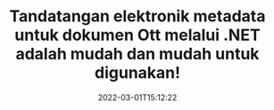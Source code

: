 ---
############################# Static ############################
layout: "auto-gen-signature"
date: 2022-03-01T15:12:22
draft: false
operation: Sign
signaturetype: Metadata
fileformat: Ott
productName: .NET
lang: ms
productCode: net
otherformats: pdf doc docx docm dot dotm dotx odt ott rtf xls xlsx xlsm xlsb csv ods ots xltx xltm ppt pptx pps ppsx odp otp potx potm pptm ppsm png jpg bmp gif tiff svg webp wmf
breadcrumb: Put Metadata signature on Ott for C#

############################# Head ############################
head_title: "Tambahkan tandatangan elektronik Metadata pada dokumen Ott melalui C#"
head_description: "Gunakan Metadata sebagai tandatangan elektronik tersembunyi di dalam dokumen Ott anda menggunakan beberapa baris kod C#. Gunakan API Tandatangan Dokumen GroupDocs untuk menandatangani dokumen dan fail perniagaan anda dengan maklumat Metadata."

############################# Header ############################
title: "Tandatangan elektronik metadata untuk dokumen Ott melalui .NET adalah mudah dan mudah untuk digunakan!"
description: "eTandatangani dokumen dan kontrak Ott anda dengan entri Metadata tersembunyi. Jana Metadata untuk PDF, dokumen MS Word, buku kerja MS Excel, persembahan MS PowerPoint dan pelbagai format imej tanpa masalah dan pengekodan tambahan."
bg_image: "https://cms.admin.containerize.com/templates/aspose/App_Themes/V3/images/bg/header1.png"
bg_overlay: false
button:
    enable: true

############################# SubMenu ############################
submenu:
    enable: true

    left:
        img_alt: "GroupDocs.Signature for .NET"
        image: "https://cms.admin.containerize.com/templates/groupdocs/images/product-logos/90x90-noborder/groupdocs-signature-net.png"
        product: "GroupDocs.Signature"
        platform: ".NET"



############################# About ############################
about:
    enable: true
    title: "Perihal GroupDocs.Signature for .NET API tandatangan metadata"
    content: |
        [GroupDocs.Signature for .NET](https://products.groupdocs.com/signature/net/) ialah API popular untuk tandatangan elektronik dokumen digital. Tandatangan seperti teks, imej, sijil digital, kod bar, kod QR, setem atau metadata tersedia. Tandatangan mungkin diletakkan pada PDF, dokumen MS Word, buku kerja MS Excel, persembahan MS PowerPoint, fail Adobe Photoshop dan pelbagai format imej. Pelanggan boleh menandatangani dokumen mereka dan mengemas kini, mencari, mengesahkan, memadam atau pratonton e-tandatangan yang diletakkan pada dokumen tersebut. Selain itu, banyak kebolehan untuk penyesuaian tandatangan disediakan.
    

############################# Steps ############################
steps:
    enable: true
    title_left: "Langkah-langkah untuk menandatangani Ott dengan Metadata dalam C#"
    content_left: |
        [GroupDocs.Signature for .NET](https://products.groupdocs.com/signature/net/) menyediakan keupayaan untuk menandatangani dokumen Ott dengan tandatangan Metadata dengan cepat dan mudah.
        
        * Buat contoh kelas Tandatangan yang menyediakan fail Ott yang sepatutnya ditandatangani sebagai laluan atau aliran memori
        * Segerakan kelas SignOptions dan tetapkan semua data yang diminta.
        * Guna kaedah Signature.Sign() yang menghantar fail keluaran Ott atau aliran memori

    title_right: " Keperluan Sistem"
    content_right: |
        GroupDocs.Signature for .NET disokong pada semua platform dan sistem pengendalian utama. Sebelum melaksanakan kod di bawah, sila pastikan anda mempunyai prasyarat berikut dipasang pada sistem anda.

        * Sistem pengendalian: Microsoft Windows, Linux, MacOS
        * Persekitaran pembangunan: Microsoft Visual Studio, Xamarin, MonoDevelop
        * Frameworks: .NET Framework, .NET Standard, .NET Core, Mono
        * Dapatkan GroupDocs.Signature for .NET terkini daripada [Nuget](https://www.nuget.org/packages/groupdocs.signature)
         
    code: |
        ```csharp    
        
        // Set up input Ott file
        string filePath = "input.ott";
        // Set up output file
        string outputFilePath = "output.ott";

        // Instantiate Signature for input file
        using (var signature = new GroupDocs.Signature.Signature(filePath))
        {
                // instantiate metadata signing options
                var options = new MetadataSignOptions();

                // setup Author property
                WordProcessingMetadataSignature mdSign_Author = new WordProcessingMetadataSignature("Author", "Mr.Scherlock Holmes");// String value
                options.Signatures.Add(mdSign_Author);
                // setup document data
                WordProcessingMetadataSignature mdSign_DocData = new WordProcessingMetadataSignature("CreatedOn", DateTime.Now);// Datetime value
                options.Signatures.Add(mdSign_DocData);
                // setup document id
                WordProcessingMetadataSignature mdSign_DocId = new WordProcessingMetadataSignature("DocumentId", 123456);// Integer value
                options.Signatures.Add(mdSign_DocId);
                
                // sign Ott document
                SignResult result = signature.Sign(outputFilePath, options);
        }

        ```

############################# Demos ############################
demos:
    enable: true
    title: "Menandatangani dokumen Ott dengan Metadata Demo Langsung"
    content: |
       Tandatangani fail Ott dengan pelbagai tandatangan sekarang dengan melawati tapak web [GroupDocs.Signature App](https://products.groupdocs.app/signature/family). Demo dalam talian percuma menanti anda.          

############################# More Formats ############################
more_formats:
    enable: true
    title: "Tandatangan Metadata lain yang disokong untuk C#"
    content: |
        "Anda juga boleh menandatangani Ott dengan jenis tandatangan lain. Sila lihat senarai di bawah."
    format: 
       
       
back_to_top:
    enable: true
---